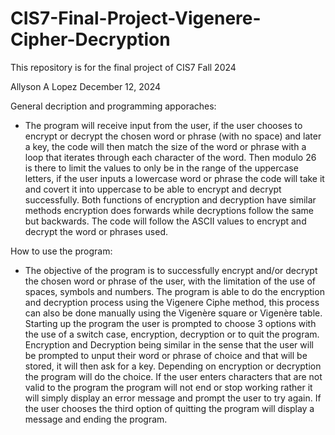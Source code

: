 # CIS7-Final-Project-Vigenere-Cipher-Decryption
This repository is for the final project of CIS7 Fall 2024 

Allyson A Lopez
December 12, 2024

General decription and programming apporaches:
- The program will receive input from the user, if the user chooses to encrypt or decrypt the chosen word or phrase (with no space) and later a key, the code will then match the size of the word or phrase with a loop that iterates through each character of the word. Then modulo 26 is there to limit the values to only be in the range of the uppercase letters, if the user inputs a lowercase word or phrase the code will take it and covert it into uppercase to be able to encrypt and decrypt successfully. Both functions of encryption and decryption have similar methods encryption does forwards while decryptions follow the same but backwards. The code will follow the ASCII values to encrypt and decrypt the word or phrases used.

How to use the program: 
- The objective of the program is to successfully encrypt and/or decrypt the chosen word or phrase of the user, with the limitation of the use of spaces, symbols and numbers. The program is able to do the encryption and decryption process using the Vigenere Ciphe method, this process can also be done manually using the Vigenère square or Vigenère table. Starting up the program the user is prompted to choose 3 options with the use of a switch case, encryption, decryption or to quit the program. Encryption and Decryption being similar in the sense that the user will be prompted to unput their word or phrase of choice and that will be stored, it will then ask for a key. Depending on encryption or decryption the program will do the choice. If the user enters characters that are not valid to the program the program will not end or stop working rather it will simply display an error message and prompt the user to try again. If the user chooses the third option of quitting the program will display a message and ending the program. 
